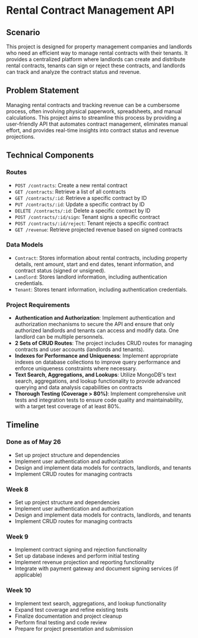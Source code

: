 # Rental Contract Management API

## Scenario
This project is designed for property management companies and landlords who need an efficient way to manage rental contracts with their tenants. It provides a centralized platform where landlords can create and distribute rental contracts, tenants can sign or reject these contracts, and landlords can track and analyze the contract status and revenue.

## Problem Statement
Managing rental contracts and tracking revenue can be a cumbersome process, often involving physical paperwork, spreadsheets, and manual calculations. This project aims to streamline this process by providing a user-friendly API that automates contract management, eliminates manual effort, and provides real-time insights into contract status and revenue projections.

## Technical Components

### Routes
- `POST /contracts`: Create a new rental contract
- `GET /contracts`: Retrieve a list of all contracts
- `GET /contracts/:id`: Retrieve a specific contract by ID
- `PUT /contracts/:id`: Update a specific contract by ID
- `DELETE /contracts/:id`: Delete a specific contract by ID
- `POST /contracts/:id/sign`: Tenant signs a specific contract
- `POST /contracts/:id/reject`: Tenant rejects a specific contract
- `GET /revenue`: Retrieve projected revenue based on signed contracts

### Data Models
- `Contract`: Stores information about rental contracts, including property details, rent amount, start and end dates, tenant information, and contract status (signed or unsigned).
- `Landlord`: Stores landlord information, including authentication credentials.
- `Tenant`: Stores tenant information, including authentication credentials.

### Project Requirements
- **Authentication and Authorization**: Implement authentication and authorization mechanisms to secure the API and ensure that only authorized landlords and tenants can access and modify data. One landlord can be multiple personnels.
- **2 Sets of CRUD Routes**: The project includes CRUD routes for managing contracts and user accounts (landlords and tenants).
- **Indexes for Performance and Uniqueness**: Implement appropriate indexes on database collections to improve query performance and enforce uniqueness constraints where necessary.
- **Text Search, Aggregations, and Lookups**: Utilize MongoDB's text search, aggregations, and lookup functionality to provide advanced querying and data analysis capabilities on contracts
- **Thorough Testing (Coverage > 80%)**: Implement comprehensive unit tests and integration tests to ensure code quality and maintainability, with a target test coverage of at least 80%.

## Timeline

### Done as of May 26
- Set up project structure and dependencies
- Implement user authentication and authorization
- Design and implement data models for contracts, landlords, and tenants
- Implement CRUD routes for managing contracts

### Week 8
- Set up project structure and dependencies
- Implement user authentication and authorization
- Design and implement data models for contracts, landlords, and tenants
- Implement CRUD routes for managing contracts

### Week 9
- Implement contract signing and rejection functionality
- Set up database indexes and perform initial testing
- Implement revenue projection and reporting functionality
- Integrate with payment gateway and document signing services (if applicable)

### Week 10
- Implement text search, aggregations, and lookup functionality
- Expand test coverage and refine existing tests
- Finalize documentation and project cleanup
- Perform final testing and code review
- Prepare for project presentation and submission